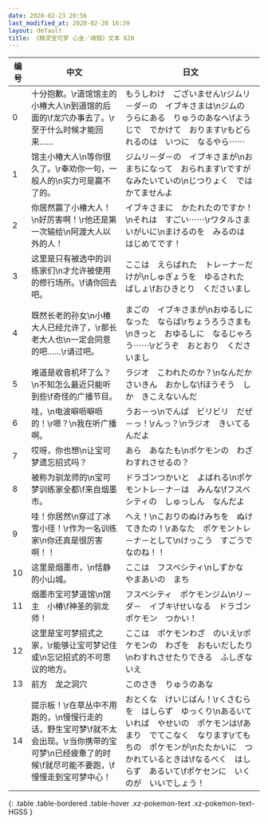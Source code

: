 ```yaml
---
date: 2020-02-23 20:56
last_modified_at: 2020-02-28 16:39
layout: default
title: 《精灵宝可梦 心金／魂银》文本 620
---
```

| 编号 | 中文 | 日文 |
| ---- | ---- | ---- |
| 0 | 十分抱歉。\r道馆馆主的小椿大人\n到道馆的后面的\f龙穴办事去了。\r至于什么时候才能回来…… | もうしわけ　ございません\rジムリ－ダ－の　イブキさまは\nジムの　うらにある　りゅうのあなへ\fようじで　でかけて　おります\rもどられるのは　いつに　なるやら⋯⋯ |
| 1 | 馆主小椿大人\n等你很久了。\r奉劝你一句，一般人的\n实力可是赢不了的。 | ジムリ－ダ－の　イブキさまが\nおまちになって　おられます\rですが　なみたいていの\nじつりょく　では　かてませんよ |
| 2 | 你居然赢了小椿大人！\n好厉害啊！\r他还是第一次输给\n阿渡大人以外的人！ | イブキさまに　かたれたのですか！\nそれは　すごい⋯⋯\rワタルさま　いがいに\nまけるのを　みるのは　はじめてです！ |
| 3 | 这里是只有被选中的训练家们\n才允许被使用的修行场所。\f请你回去吧。 | ここは　えらばれた　トレ－ナ－だけが\nしゅぎょうを　ゆるされた　ばしょ\fおひきとり　くださいまし |
| 4 | 既然长老的孙女\n小椿大人已经允许了，\r那长老大人也\n一定会同意的吧……\r请过吧。 | まごの　イブキさまが\nおゆるしに　なった　ならば\rちょうろうさまも\nきっと　おゆるしに　なるじゃろう⋯⋯\rどうぞ　おとおり　くださいまし |
| 5 | 难道是收音机坏了么？\n不知怎么最近只能听到些\f奇怪的广播节目。 | ラジオ　こわれたのか？\nなんだか　さいきん　おかしな\fほうそう　しか　きこえないんだ |
| 6 | 哇，\n电波噼呖噼呖的！\r嗯？\n我在听广播啊。 | うお－っ\nでんぱ　ビリビリ　だぜ－っ！\rんっ？\nラジオ　きいてるんだよ |
| 7 | 哎呀，你也想\n让宝可梦遗忘招式吗？ | あら　あなたも\nポケモンの　わざ　わすれさせるの？ |
| 8 | 被称为驯龙师的\n宝可梦训练家全都\f来自烟墨市。 | ドラゴンつかいと　よばれる\nポケモントレ－ナ－は　みんな\fフスベシティの　しゅっしん　なんだよ |
| 9 | 哇！你居然\n穿过了冰雪小径！\r作为一名训练家\n你还真是很厉害啊！！ | へえ！\nこおりのぬけみちを　ぬけてきたの！\rあなた　ポケモントレ－ナ－として\nけっこう　すごうで　なのね！！ |
| 10 | 这里是烟墨市，\n恬静的小山城。 | ここは　フスベシティ\nしずかな　やまあいの　まち |
| 11 | 烟墨市宝可梦道馆\n馆主　小椿\f神圣的驯龙师！ | フスベシティ　ポケモンジム\nリ－ダ－　イブキ\fせいなる　ドラゴンポケモン　つかい！ |
| 12 | 这里是宝可梦招式之家，\r能够让宝可梦记住或\n忘记招式的不可思议的地方。 | ここは　ポケモンわざ　のいえ\rポケモンの　わざを　おもいだしたり\nわすれさせたりできる　ふしぎないえ |
| 13 | 前方　龙之洞穴 | このさき　りゅうのあな |
| 14 | 提示板！\r在草丛中不用跑的，\n慢慢行走的话，野生宝可梦\f就不太会出现。\r当你携带的宝可梦\n已经疲惫了的时候\f就尽可能不要跑，\f慢慢走到宝可梦中心！ | おとくな　けいじばん！\rくさむらを　はしらず　ゆっくり\nあるいていれば　やせいの　ポケモンは\fあまり　でてこなく　なります\rてもちの　ポケモンが\nたたかいに　つかれているときは\fなるべく　はしらず　あるいて\fポケセンに　いくのが　いいでしょう！ |
{: .table .table-bordered .table-hover .xz-pokemon-text .xz-pokemon-text-HGSS }